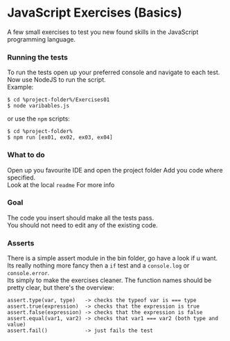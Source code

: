 # JavaScript Exercises (Basics)

A few small exercises to test you new found skills in the JavaScript programming language.

### Running the tests
To run the tests open up your preferred console and navigate to each test.  
Now use NodeJS to run the script.  
Example:
```
$ cd %project-folder%/Exercises01
$ node varibables.js
```
or use the `npm` scripts:
```
$ cd %project-folder%
$ npm run [ex01, ex02, ex03, ex04]
```

### What to do

Open up you favourite IDE and open the project folder
Add you code where specified.  
Look at the local `readme` For more info

### Goal

The code you insert should make all the tests pass.  
You should not need to edit any of the existing code.

### Asserts

There is a simple assert module in the bin folder,
go have a look if u want.  
Its really nothing more fancy then a `if` test and a `console.log` or `console.error`.  
Its simply to make the exercises cleaner.
The function names should be pretty clear, but there's the overview:
```
assert.type(var, type)   -> checks the typeof var is === type
assert.true(expression)  -> checks that the expression is true
assert.false(expression) -> checks that the expression is false
assert.equal(var1, var2) -> checks that var1 === var2 (both type and value)
assert.fail()            -> just fails the test

```
